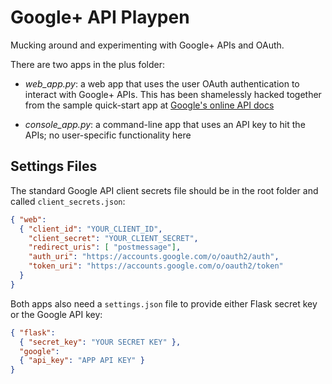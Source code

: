 Google+ API Playpen
===================

Mucking around and experimenting with Google+ APIs and OAuth.

There are two apps in the plus folder:

* *web_app.py*: a web app that uses the user OAuth authentication to interact with Google+ APIs. This has been shamelessly hacked together from the sample quick-start app at [Google's online API docs](https://developers.google.com/+/quickstart/python)

* *console_app.py*: a command-line app that uses an API key to hit the APIs; no user-specific functionality here

Settings Files
--------------

The standard Google API client secrets file should be in the root folder and called ```client_secrets.json```:

```json
{ "web":
  { "client_id": "YOUR_CLIENT_ID",
    "client_secret": "YOUR_CLIENT_SECRET",
    "redirect_uris": [ "postmessage"],
    "auth_uri": "https://accounts.google.com/o/oauth2/auth",
    "token_uri": "https://accounts.google.com/o/oauth2/token"
  }
}
```

Both apps also need a ```settings.json``` file to provide either Flask secret key or the Google API key:

```json
{ "flask":
  { "secret_key": "YOUR SECRET KEY" },
  "google":
  { "api_key": "APP API KEY" }
}
```